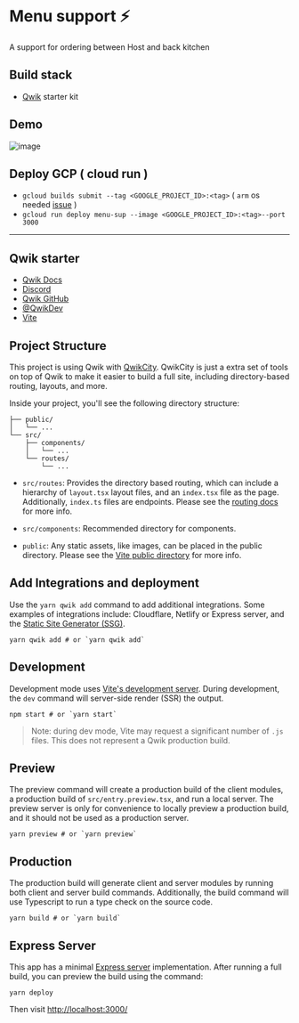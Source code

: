 # Menu support ⚡️

A support for ordering between Host and back kitchen

## Build stack
- [Qwik](https://qwik.builder.io/) starter kit

## Demo
![image](./demo.gif)

## Deploy GCP ( cloud run )

- `gcloud builds submit --tag <GOOGLE_PROJECT_ID>:<tag>` ( `arm` os needed [issue](https://cloud.google.com/run/docs/troubleshooting#container-failed-to-start) )
- `gcloud run deploy menu-sup --image <GOOGLE_PROJECT_ID>:<tag>--port 3000`

---

## Qwik starter
- [Qwik Docs](https://qwik.builder.io/)
- [Discord](https://qwik.builder.io/chat)
- [Qwik GitHub](https://github.com/BuilderIO/qwik)
- [@QwikDev](https://twitter.com/QwikDev)
- [Vite](https://vitejs.dev/)


## Project Structure

This project is using Qwik with [QwikCity](https://qwik.builder.io/qwikcity/overview/). QwikCity is just a extra set of tools on top of Qwik to make it easier to build a full site, including directory-based routing, layouts, and more.

Inside your project, you'll see the following directory structure:

```
├── public/
│   └── ...
└── src/
    ├── components/
    │   └── ...
    └── routes/
        └── ...
```

- `src/routes`: Provides the directory based routing, which can include a hierarchy of `layout.tsx` layout files, and an `index.tsx` file as the page. Additionally, `index.ts` files are endpoints. Please see the [routing docs](https://qwik.builder.io/qwikcity/routing/overview/) for more info.

- `src/components`: Recommended directory for components.

- `public`: Any static assets, like images, can be placed in the public directory. Please see the [Vite public directory](https://vitejs.dev/guide/assets.html#the-public-directory) for more info.

## Add Integrations and deployment

Use the `yarn qwik add` command to add additional integrations. Some examples of integrations include: Cloudflare, Netlify or Express server, and the [Static Site Generator (SSG)](https://qwik.builder.io/qwikcity/static-site-generation/static-site-config/).

```shell
yarn qwik add # or `yarn qwik add`
```

## Development

Development mode uses [Vite's development server](https://vitejs.dev/). During development, the `dev` command will server-side render (SSR) the output.

```shell
npm start # or `yarn start`
```

> Note: during dev mode, Vite may request a significant number of `.js` files. This does not represent a Qwik production build.

## Preview

The preview command will create a production build of the client modules, a production build of `src/entry.preview.tsx`, and run a local server. The preview server is only for convenience to locally preview a production build, and it should not be used as a production server.

```shell
yarn preview # or `yarn preview`
```

## Production

The production build will generate client and server modules by running both client and server build commands. Additionally, the build command will use Typescript to run a type check on the source code.

```shell
yarn build # or `yarn build`
```

## Express Server

This app has a minimal [Express server](https://expressjs.com/) implementation. After running a full build, you can preview the build using the command:

```
yarn deploy
```

Then visit [http://localhost:3000/](http://localhost:3000/)

